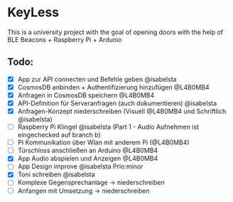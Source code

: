 # KeyLess

This is a university project with the goal of opening doors with the help of BLE Beacons + Raspberry Pi + Ardunio

## Todo:

- [x] App zur API connecten und Befehle geben @isabelsta
- [x] CosmosDB anbinden + Authentifizierung hinzufügen @L4B0MB4
- [x] Anfragen in CosmosDB speichern @L4B0MB4
- [x] API-Definition für Serveranfragen (auch dokumentieren) @isabelsta
- [x] Anfragen-Konzept niederschreiben (Visuell @L4B0MB4 und Schriftlich @isabelsta)
- [ ] Raspberry Pi Klingel @isabelsta (Part 1 - Audio Aufnehmen ist eingechecked auf branch b)
- [ ] Pi Kommunikation über Wlan mit anderem Pi (@L4B0MB4)
- [ ] Türschloss anschließen an Arduino @L4B0MB4
- [x] App Audio abspielen und Anzeigen @L4B0MB4
- [ ] App Design improve @isabelsta Prio:minor
- [x] Toni schreiben @isabelsta
- [ ] Komplexe Gegensprechanlage -> niederschreiben
- [ ] Anfangen mit Umsetzung -> niederschreiben

